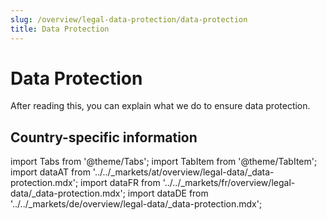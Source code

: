 ```yaml
---
slug: /overview/legal-data-protection/data-protection
title: Data Protection
---
```

# Data Protection

After reading this, you can explain what we do to ensure data protection.

## Country-specific information

import Tabs from '@theme/Tabs';
import TabItem from '@theme/TabItem';
import dataAT from '../../_markets/at/overview/legal-data/_data-protection.mdx';
import dataFR from '../../_markets/fr/overview/legal-data/_data-protection.mdx';
import dataDE from '../../_markets/de/overview/legal-data/_data-protection.mdx';

<Tabs groupId="market">

  <TabItem value="AT" label="Austria">
      <dataAT />
  </TabItem>

  <TabItem value="FR" label="France">
      <dataFR />
  </TabItem>

  <TabItem value="DE" label="Germany">
      <dataDE />
  </TabItem>

</Tabs>


